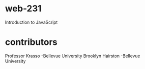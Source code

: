 # web-231
Introduction to JavaScript

# contributors
Professor Krasso -Bellevue University
Brooklyn Hairston -Bellevue University
